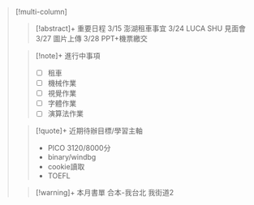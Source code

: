 > [!multi-column]
>
>> [!abstract]+ 重要日程
>> 3/15 澎湖租車事宜
>> 3/24 LUCA SHU 見面會
>> 3/27 圖片上傳
>> 3/28 PPT+機票繳交
>
>> [!note]+ 進行中事項
>> - [ ] 租車
>> - [ ] 機械作業
>> - [ ] 視覺作業
>> - [ ] 字體作業
>> - [ ] 演算法作業
>
>> [!quote]+ 近期待辦目標/學習主軸
>> - PICO 3120/8000分
>> - binary/windbg
>> - cookie讀取
>> - TOEFL
>
>> [!warning]+ 本月書單
>>合本-我台北 我街道2

